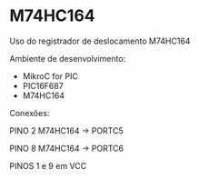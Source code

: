 # M74HC164
Uso do registrador de deslocamento M74HC164

Ambiente de desenvolvimento: 
 * MikroC for PIC
 * PIC16F687
 * M74HC164
 
Conexões:

PINO 2 M74HC164 -> PORTC5

PINO 8 M74HC164 -> PORTC6

PINOS 1 e 9 em VCC
